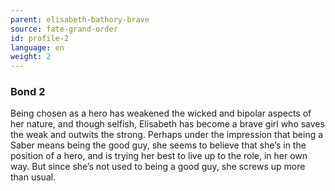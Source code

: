 ```yaml
---
parent: elisabeth-bathory-brave
source: fate-grand-order
id: profile-2
language: en
weight: 2
---
```


### Bond 2

Being chosen as a hero has weakened the wicked and bipolar aspects of her nature, and though selfish, Elisabeth has become a brave girl who saves the weak and outwits the strong.
Perhaps under the impression that being a Saber means being the good guy, she seems to believe that she’s in the position of a hero, and is trying her best to live up to the role, in her own way.
But since she’s not used to being a good guy, she screws up more than usual.
